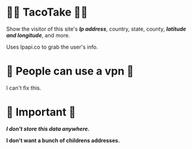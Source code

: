 # 😵‍💫 TacoTake 😵‍💫
Show the visitor of this site's ***Ip address***, country, state, county, ***latitude and longitude***, and more.

Uses Ipapi.co to grab the user's info.

 # 🥸 People can use a vpn 🥸
I can't fix this.

# 🤩 Important 🤩

***I don't store this data anywhere.***

**I don't want a bunch of childrens addresses.**

